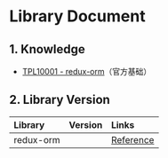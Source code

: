 # Library Document

## 1. Knowledge

* [TPL10001 - redux-orm](/reference/library/redux-orm-090-rc3/tp10000-redux-orm.md)（官方基础）

## 2. Library Version

| Library | Version | Links |
| :--- | :--- | :--- |
| redux-orm |  | [Reference](https://github.com/tommikaikkonen/redux-orm/blob/master/README.md) |




